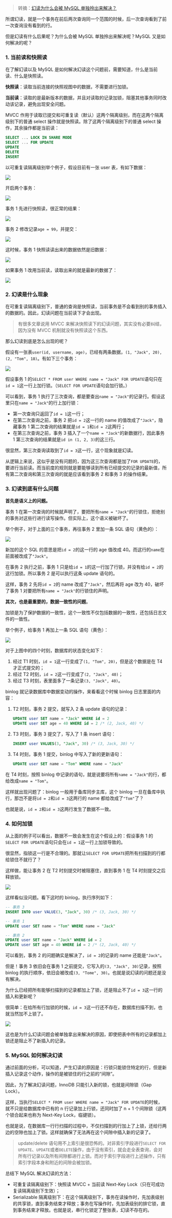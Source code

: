 > 转摘：[幻读为什么会被 MySQL 单独拎出来解决？](https://mp.weixin.qq.com/s/snEP-mwx6MkBBWmPH4ZvmA)

所谓幻读，就是一个事务在前后两次查询同一个范围的时候，后一次查询看到了前一次查询没有看到的行。

但是幻读有什么后果呢？为什么会被 MySQL 单独拎出来解决呢？MySQL 又是如何解决的呢？

### 1. 当前读和快照读

在了解幻读以及 MySQL 是如何解决幻读这个问题前，需要知道，什么是当前读、什么是快照读。

**快照读**：读取当前连接的快照视图中的数据，不需要进行加锁。

**当前读**：读取的是最新版本的数据，并且对读取的记录加锁，阻塞其他事务同时改动该记录，避免出现安全问题。

MVCC 作用于读取已提交和可重复读（默认）这两个隔离级别，而在这两个隔离级别下的普通 select 操作就是快照读。除了这两个隔离级别下的普通 select 操作，其余操作都是当前读：

```sql
SELECT ... LOCK IN SHARE MODE
SELECT ... FOR UPDATE
UPDATE
DELETE
INSERT
```

以可重复读隔离级别举个例子，假设目前有一张 user 表，有如下数据：

![](http://cnd.qiniu.lin07ux.cn/markdown/1638964072520-ccebf86c757d.jpg)

开启两个事务：

![](http://cnd.qiniu.lin07ux.cn/markdown/1638964087294-fa0a034acb93.jpg)

事务 1 先进行快照读，很正常的结果：

![](http://cnd.qiniu.lin07ux.cn/markdown/1638964114812-4f3f9a373001.jpg)

事务 2 修改记录`age = 99`，并提交：

![](http://cnd.qiniu.lin07ux.cn/markdown/1638964140477-d0b61c36df89.jpg)

这时候，事务 1 快照读读出来的数据依然是旧数据：

![](http://cnd.qiniu.lin07ux.cn/markdown/1638964163026-e15e8a767963.jpg)

如果事务 1 改用当前读，读取出来的就是最新的数据了：

![](http://cnd.qiniu.lin07ux.cn/markdown/1638964184481-7c9f505819ad.jpg)

### 2. 幻读是什么现象

在可重复读隔离级别下，普通的查询是快照读，当前事务是不会看到别的事务插入的数据的。因此，幻读问题在当前读下才会出现。

> 有很多文章说用 MVCC 来解决快照读下的幻读问题，其实没有必要纠结，因为没有 MVCC 机制就没有快照读这个东西。

那么幻读到底是怎么出现的呢？

假设有一张表`user(id, username, age)`，已经有两条数据，`(1, "Jack", 20), (2, "Tom", 18)`。有如下三个事务：

![](http://cnd.qiniu.lin07ux.cn/markdown/1638964366648-730b9f2f13fd.jpg)

假设事务 1 的`SELECT * FROM user WHERE name = "Jack" FOR UPDATE`语句只在`id = 1`这一行上加行锁。（`SELECT FOR UPDATE`语句会加行锁。）

可以看到，事务 1 执行了三次查询，都是要查出`name = "Jack"`的记录行。假设这里只在`name = "Jack"`的行上加行锁：

* 第一次查询只返回了`id = 1`这一行；
* 在第二次查询之前，事务 2 把`id = 2`这一行的 name 的值改成了`"Jack"`，隐藏事务 1 第二次查询的结果就是`id = 1`和`id = 2`这两行；
* 在第三次查询之前，事务 3 插入了一个`name = "Jack"`的新数据行，因此事务 1 第三次查询的结果就是`id in (1, 2, 3)`的这三行。

很显然，第三次查询读取到了`id = 3`这一行，这个现象就是幻读。

从逻辑上来说，这似乎是没有问题的，因为这三次查询都是加了`FOR UPDATE`的，要进行当前读。而当前度的规则就是要能够读到所有已经提交的记录的最新值，所有第二次查询和第三次查询的就是应该看到事务 2 和事务 3 的操作结果。

### 3. 幻读到底有什么问题

**首先是语义上的问题。**

事务 1 在第一次查询的时候就声明了，要把所有`name = "Jack"`的行锁住，拒绝别的事务对这些行进行读写操作。但实际上，这个语义被破坏了。

举个例子，对于上面的三个事务，再往事务 2 里加一条 SQL 语句（黄色的）：

![](http://cnd.qiniu.lin07ux.cn/markdown/1638964842415-a22a5eca132b.jpg)

新加的这个 SQL 的意思是把`id = 2`的这一行的 age 值改成 40。而这行的`name`在前面被改成了`"Jack"`。

在事务 2 执行之前，事务 1 只是给`id = 1`的这一行加了行锁，并没有给`id = 2`的这行加锁。所以事务 2 是可以执行这条 update 语句的。

这样，事务 2 先将`id = 2`的 name 改成了`"Jack"`，然后再将 age 改为 40，破坏了事务 1 对要把所有`name = "Jack"`的行锁住的声明。

**其次，也是最重要的，数据一致性的问题**。

加锁是为了保护数据的一致性，这个一致性不仅包括数据的一致性，还包括日志文件的一致性。

举个例子，给事务 1 再加上一条 SQL 语句（黄色）：

![](http://cnd.qiniu.lin07ux.cn/markdown/1638965039413-eee5a5c98823.jpg)

对于上图中的四个时刻，数据库的状态变化如下：

1. 经过 T1 时刻，`id = 1`这一行变成了`(1, "Tom", 20)`，但是这个数据是在 T4 才正式提交的；
2. 经过 T2 时刻，`id = 2`这一行变成了`(2, "Jack", 40)`；
3. 经过 T3 时刻，表里面多了一条记录`(3, "Jack", 40)`。

binlog 就记录数据库中数据变动的操作，来看看这个时候 binlog 日志里面的内容：

1. T2 时刻，事务 2 提交，就写入 2 条 update 语句的记录：

    ```sql
    UPDATE user SET name = "Jack" WHERE id = 2
    UPDATE user SET age = 40 WHERE id = 2 /* (2, Jack, 40) */
    ```

2. T3 时刻，事务 3 提交了，写入了 1 条 insert 语句：

    ```sql
    INSERT user VALUES(3, "Jack", 30) /* (3, Jack, 30) */
    ```

3. T4 时刻，事务 1 提交，binlog 中写入了新的更新语句：

    ```sql
    UPDATE user SET name = "Tom" WHERE name = "Jack"
    ```

在 T4 时刻，按照 binlog 中记录的语句，就是说要将所有`name = "Jack"`的行，都给改成`name = "Tom"`。

这样就出现问题了：binlog 一般用于备库同步主库，这个 binlog 一旦在备库中执行，那岂不是将`id = 2`和`id = 3`这两行的 name 都给改成了`"Tom"`了？

也就是说，`id = 2`和`id = 3`这两行发生了数据不一致。

### 4. 如何加锁

从上面的例子可以看出，数据不一致会发生在这个假设上的：假设事务 1 的`SELECT FOR UPDATE`语句只会在`id = 1`这一行上加锁导致的。

很显然，指锁这一行是不合理的。那就让`SELECT FOR UPDATE`把所有扫描到的行都给锁住不就行了？

这样做，能让事务 2 在 T2 时刻提交时被阻塞住，直到事务 1 在 T4 时刻提交之后释放锁。

![](http://cnd.qiniu.lin07ux.cn/markdown/1638965868220-3471b3af2115.jpg)

这样看似没问题。看下这时的 binlog，执行序列如下：

```sql
-- 事务 3
INSERT INTO user VALUE(3, "Jack", 30) /* (3, Jack, 30) */

-- 事务 1
UPDATE user SET name = "Tom" WHERE name = "Jack"

-- 事务 2
UPDATE user SET name = "Jack" WHERE id = 2
UPDATE user SET age = 40 WHERE id = 2 /* (2, Jack, 40) */
```

可以看到，事务 2 的问题确实是解决了，`id = 2`的记录的 name 还能是`"Jack"`。

但是！事务 3 依旧会在事务 1 之前提交，它写入的`(3, "Jack", 30)`记录，按照 binlog 的执行顺序，依旧会被改成`(3, "Tome", 30)`。也就是说幻读的问题还是没有解决。

为什么已经把所有能够扫描到的记录都加上了锁，还是阻止不了`id = 3`这一行的插入和更新呢？

很简单：在给所有行加锁的时候，`id = 3`这一行还不存在，数据库扫描不到，也就当然加不上锁了。

![](http://cnd.qiniu.lin07ux.cn/markdown/1638966121736-3758d674aa09.jpg)

这也是为什么幻读问题会被单独拿出来解决的原因，即使把表中所有的记录都加上锁还是阻止不了新插入的记录。

### 5. MySQL 如何解决幻读

通过前面的分析，可以知道，产生幻读的原因是：行锁只能锁住特定的行，但是新插入记录这个动作，操作的是被锁住的行之前的“间隙”。

因此，为了解决幻读问题，InnoDB 只能引入新的锁，也就是间隙锁（Gap Lock）。

这样，当执行`SELECT * FROM user WHERE name = "Jack" FOR UPDATE`的时候，就不只是给数据库中已有的 n 行记录加上行锁，还同时加了 n + 1 个间隙锁（这两个锁合起来也称为 Next-Key Lock，临键锁）。

也就是说，在数据库一行行扫描的过程中，不仅扫描到的行加上了上锁，还给行两边的空隙也加上了锁。这样就确保了无法再在这个间隙中插入新的记录了。

> update/delete 语句用不上索引是很恐怖的。对非索引字段进行`SELECT FOR UPDATE`、`UPDATE`或者`DELETE`操作，由于没有索引，就会走全表查询，会对所有行记录以及所有间隙都进行上锁。而对于索引字段进行上述操作，只有索引字段本身和附近的间隙会被加锁。

总结下 MySQL 解决幻读的方法：

* 可重复读隔离级别下：快照读 MVCC + 当前读 Next-Key Lock（只在可成功复读隔离级别下生效）；
* Serializable 隔离级别下：在这个隔离级别下，事务在读操作时，先加表级别的共享锁，直到事务结束才释放；事务在写操作时，先加表级别的排它锁，直到事务结束才释放。也就是说，串行化锁定了整张表，幻读不存在的。


